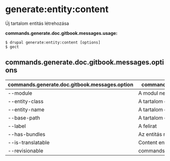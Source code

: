 # generate:entity:content
Új tartalom entitás létrehozása

**commands.generate.doc.gitbook.messages.usage:**
```
$ drupal generate:entity:content [options]
$ gect  
```

## commands.generate.doc.gitbook.messages.options
commands.generate.doc.gitbook.messages.option | commands.generate.doc.gitbook.messages.details
-------|-------------
--module | A modul neve.
--entity-class | A tartalom entitás osztály
--entity-name | A tartalom entitás neve
--base-path | A tartalom entitás útvonalak alapútvonala
--label | A felirat
--has-bundles | Az entitás nem rendelkezik mezőcsoportokkal
--is-translatable | Content entity translatable
--revisionable | commands.generate.entity.content.options.revisionable
